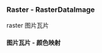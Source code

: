 ### Raster - RasterDataImage
raster 图片瓦片

#### 图片瓦片 - 颜色映射
<code src="./raster/imageDataMapping.tsx"></code>